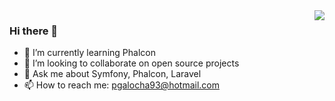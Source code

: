 <img align="right" src="https://github-readme-stats.vercel.app/api?username=pgalocha&show_icons=true&icon_color=0366d6&text_color=24292e&bg_color=ffffff&hide_title=true" />

### Hi there 👋
- 🌱 I’m currently learning Phalcon
- 👯 I’m looking to collaborate on open source projects
- 💬 Ask me about Symfony, Phalcon, Laravel
- 📫 How to reach me: pgalocha93@hotmail.com

<!--
**pgalocha/pgalocha** is a ✨ _special_ ✨ repository because its `README.md` (this file) appears on your GitHub profile.

Here are some ideas to get you started:

- 🔭 I’m currently working on ...
- 🌱 I’m currently learning ...
- 👯 I’m looking to collaborate on ...
- 🤔 I’m looking for help with ...
- 💬 Ask me about ...
- 📫 How to reach me: ...
- 😄 Pronouns: ...
- ⚡ Fun fact: ...
-->
